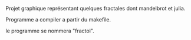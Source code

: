 Projet graphique représentant quelques fractales dont mandelbrot et julia.

Programme a compiler a partir du makefile.

le programme se nommera "fractol".
